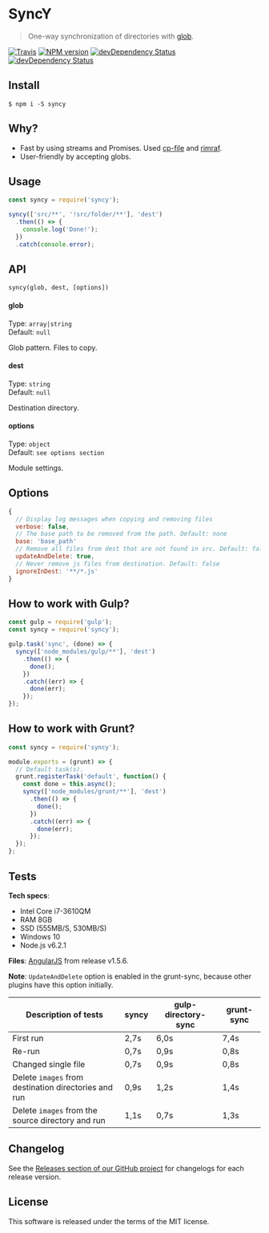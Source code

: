 # SyncY

> One-way synchronization of directories with [glob](https://github.com/isaacs/node-glob).

[![Travis](https://img.shields.io/travis/mrmlnc/syncy.svg?style=flat-square)](https://travis-ci.org/mrmlnc/syncy)
[![NPM version](https://img.shields.io/npm/v/syncy.svg?style=flat-square)](https://www.npmjs.com/package/syncy)
[![devDependency Status](https://img.shields.io/david/mrmlnc/syncy.svg?style=flat-square)](https://david-dm.org/mrmlnc/syncy#info=dependencies)
[![devDependency Status](https://img.shields.io/david/dev/mrmlnc/syncy.svg?style=flat-square)](https://david-dm.org/mrmlnc/syncy#info=devDependencies)

## Install

```
$ npm i -S syncy
```

## Why?

  * Fast by using streams and Promises. Used [cp-file](https://github.com/sindresorhus/cp-file) and [rimraf](https://github.com/isaacs/rimraf).
  * User-friendly by accepting globs.

## Usage

```js
const syncy = require('syncy');

syncy(['src/**', '!src/folder/**'], 'dest')
  .then(() => {
    console.log('Done!'); 
  })
  .catch(console.error);
```

## API

```
syncy(glob, dest, [options])
```

#### glob

Type: `array|string`<br>
Default: `null`

Glob pattern. Files to copy.

#### dest

Type: `string`<br>
Default: `null`

Destination directory.

#### options

Type: `object`<br>
Default: `see options section`

Module settings.

## Options

```js
{
  // Display log messages when copying and removing files
  verbose: false,
  // The base path to be removed from the path. Default: none
  base: 'base_path'
  // Remove all files from dest that are not found in src. Default: false
  updateAndDelete: true,
  // Never remove js files from destination. Default: false
  ignoreInDest: '**/*.js'
}
```

## How to work with Gulp?

```js
const gulp = require('gulp');
const syncy = require('syncy');

gulp.task('sync', (done) => {
  syncy(['node_modules/gulp/**'], 'dest')
    .then(() => {
      done();
    })
    .catch((err) => {
      done(err);
    });
});
```

## How to work with Grunt?

```js
const syncy = require('syncy');

module.exports = (grunt) => {
  // Default task(s).
  grunt.registerTask('default', function() {
    const done = this.async();
    syncy(['node_modules/grunt/**'], 'dest')
      .then(() => {
        done();
      })
      .catch((err) => {
        done(err);
      });
  });
};
```

## Tests

**Tech specs**:

  * Intel Core i7-3610QM
  * RAM 8GB
  * SSD (555MB/S, 530MB/S)
  * Windows 10
  * Node.js v6.2.1

**Files**: [AngularJS](https://github.com/angular/angular.js/releases/tag/v1.5.6) from release v1.5.6.

**Note**: `UpdateAndDelete` option is enabled in the grunt-sync, because other plugins have this option initially.

| Description of tests                                 | syncy | gulp-directory-sync | grunt-sync |
|------------------------------------------------------|-------|---------------------|------------|
| First run                                            | 2,7s  | 6,0s                | 7,4s       |
| Re-run                                               | 0,7s  | 0,9s                | 0,8s       |
| Changed single file                                  | 0,7s  | 0,9s                | 0,8s       |
| Delete `images` from destination directories and run | 0,9s  | 1,2s                | 1,4s       |
| Delete `images` from the source directory and run    | 1,1s  | 0,7s                | 1,3s       |

## Changelog

See the [Releases section of our GitHub project](https://github.com/mrmlnc/syncy/releases) for changelogs for each release version.

## License

This software is released under the terms of the MIT license.

